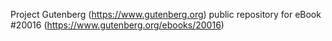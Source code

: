 Project Gutenberg (https://www.gutenberg.org) public repository for eBook #20016 (https://www.gutenberg.org/ebooks/20016)
